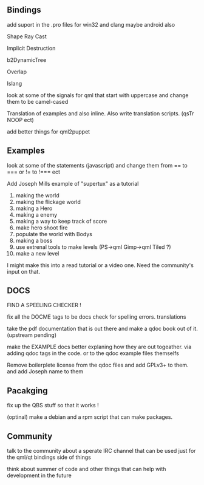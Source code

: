 ## Bindings
add suport in the .pro files for win32 and clang maybe android also 

Shape Ray Cast 

Implicit Destruction 

b2DynamicTree

Overlap

Islang 

look at some of the signals for qml that start with uppercase and change 
them to be camel-cased 

Translation of examples and also inline. Also write translation scripts. (qsTr NOOP ect)

add better things for qml2puppet


## Examples 

look at some of the statements (javascript) and change them from == to === or != to !=== ect 

Add Joseph Mills example of "supertux" as a tutorial 

1) making the world 
2) making the flickage world 
3) making a Hero 
4) making a enemy 
5) making a way to keep track of score 
6) make hero shoot fire 
7) populate the world with Bodys 
8) making a boss
9) use extrenal tools to make levels (PS->qml Gimp->qml Tiled ?)
10) make a new level 

I might make this into a read tutorial or a video one. Need the community's input on that. 

## DOCS 
FIND A SPEELING CHECKER !

fix all the DOCME tags to be docs 
check for spelling errors. 
translations 

take the pdf documentation that is out there and make a qdoc book out of it. (upstream pending)

make the EXAMPLE docs better explaning how they are out togeather. via adding qdoc tags in the code. or to the qdoc example files themselfs

Remove boilerplete license from the qdoc files and add GPLv3+ to them. and add Joseph name to them 

 
## Pacakging 

fix up the QBS stuff so that it works !

(optinal)
make a debian and a rpm script that can make packages.  


## Community 
talk to the community about a sperate IRC channel that can be used just for the qml/qt bindings side of things 

think about summer of code and other things that can help with development in the future 


